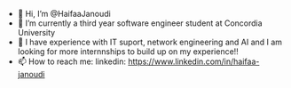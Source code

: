 - 👋 Hi, I’m @HaifaaJanoudi
- 🌱 I’m currently a third year software engineer student at Concordia University 
- 💞️ I have experience with IT suport, network engineering and AI and I am looking for more internnships to build up on my experience!! 
- 📫 How to reach me:
  linkedin: https://www.linkedin.com/in/haifaa-janoudi
